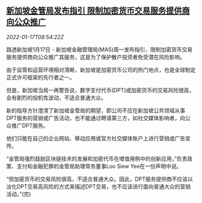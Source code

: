 <!--1642410062000-->
[新加坡金管局发布指引 限制加密货币交易服务提供商向公众推广](https://cn.reuters.com/article/singapore-crypto-currencies-service-0117-idCNKBS2JR0KY)
------

<div><i>2022-01-17T08:54:22Z</i></div><p>路透新加坡1月17日 - 新加坡金融管理局(MAS)周一发布指引，限制加密货币交易服务提供商向公众推广其服务，这是为了保护散户投资者免受潜在风险影响。</p><p>由于监管和运营环境相对清晰，新加坡是加密货币公司的热门地点，也是全球制定正式许可框架的先行者之一。</p><p>但是，新加坡当局一再警告说，数字支付代币(DPT)或加密货币的交易风险很高，会有剧烈的投机性波动，不适合普通大众。</p><p>新的指导方针澄清了新加坡金管局的期望，即公司不应在新加坡公共领域从事DPT服务的营销或广告活动，也不能通过聘请第三方，如社交媒体影响者，向公众推广DPT服务。</p><p>他们只能在自己的企业网站、移动应用或官方社交媒体账户上进行营销或广告宣传。</p><p>“金管局强烈鼓励区块链技术的发展和加密代币在增值用例中的创新应用，”负责政策、支付和金融犯罪的金管局助理常务董事Loo Siew Yee在一份声明中说。</p><p>“但加密货币的交易风险很高，不适合普通大众。因此，DPT服务提供商不应该以淡化DPT交易高风险的方式来描述DPT交易，也不应该进行面向普通大众的营销活动。”(完)</p>
